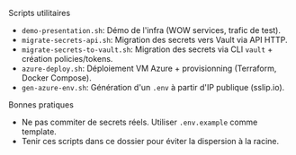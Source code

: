 Scripts utilitaires

- `demo-presentation.sh`: Démo de l'infra (WOW services, trafic de test).
- `migrate-secrets-api.sh`: Migration des secrets vers Vault via API HTTP.
- `migrate-secrets-to-vault.sh`: Migration des secrets via CLI `vault` + création policies/tokens.
- `azure-deploy.sh`: Déploiement VM Azure + provisionning (Terraform, Docker Compose).
- `gen-azure-env.sh`: Génération d'un `.env` à partir d'IP publique (sslip.io).

Bonnes pratiques

- Ne pas commiter de secrets réels. Utiliser `.env.example` comme template.
- Tenir ces scripts dans ce dossier pour éviter la dispersion à la racine.
